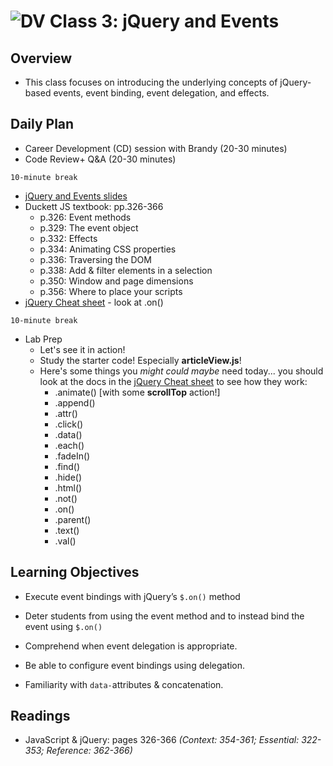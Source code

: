 ![DV](https://www.deltavcodeschool.com/wp-content/uploads/DeltaV.png)  Class 3: jQuery and Events
=======

## Overview

- This class focuses on introducing the underlying concepts of jQuery-based events, event binding, event delegation, and effects.

## Daily Plan

- Career Development (CD) session with Brandy (20-30 minutes)
- Code Review+ Q&A (20-30 minutes)

`10-minute break`

- [jQuery and Events slides](https://www.icloud.com/keynote/000ehQ-r6uLxZWMsRU0BNZP2A#Code_301_-_Class_2_Slides)
- Duckett JS textbook: pp.326-366
  - p.326: Event methods
  - p.329: The event object
  - p.332: Effects
  - p.334: Animating CSS properties
  - p.336: Traversing the DOM
  - p.338: Add & filter elements in a selection
  - p.350: Window and page dimensions
  - p.356: Where to place your scripts
- [jQuery Cheat sheet](http://oscarotero.com/jquery/) - look at .on()

`10-minute break`

- Lab Prep
	- Let's see it in action!
	- Study the starter code! Especially **articleView.js**!
	- Here's some things you *might could maybe* need today... you should look at the docs in the [jQuery Cheat sheet](http://oscarotero.com/jquery/) to see how they work:
		- .animate() [with some **scrollTop** action!]
		- .append()
		- .attr()
		- .click()
		- .data()
		- .each()
		- .fadeIn()
		- .find()
		- .hide()
		- .html()
		- .not()
		- .on()
		- .parent()
		- .text()
		- .val()

## Learning Objectives
<!--
ABCD:
  Audience: Program participants
  Behavior: Expected learning/behavior changes/results
  Condition:
    Circumstances that lead to change/result
    When change/result are expected to occur
  Degree: How much change occurs (%) for how many participants (#)
-->

* Execute event bindings with jQuery’s `$.on()` method

- Deter students from using the event method and to instead bind the event using `$.on()`

* Comprehend when event delegation is appropriate.

* Be able to configure event bindings using delegation.

* Familiarity with `data-`attributes & concatenation.


## Readings
<!-- List of readings required for this content; readings being completed by the start of this lecture -->

* JavaScript & jQuery: pages 326-366
  *(Context: 354-361; Essential: 322-353; Reference: 362-366)*
